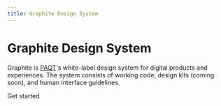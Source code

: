 ```yaml
---
title: Graphite Design System
---
```


<div class="banner">

# Graphite Design System

Graphite is [PAQT](https://paqt.com)'s white-label design system for digital products and experiences. The system consists of working code, design kits (coming soon), and human interface guidelines.

<gr-button variant="primary" href="/getting-started/overview">Get started</gr-button>

</div>
